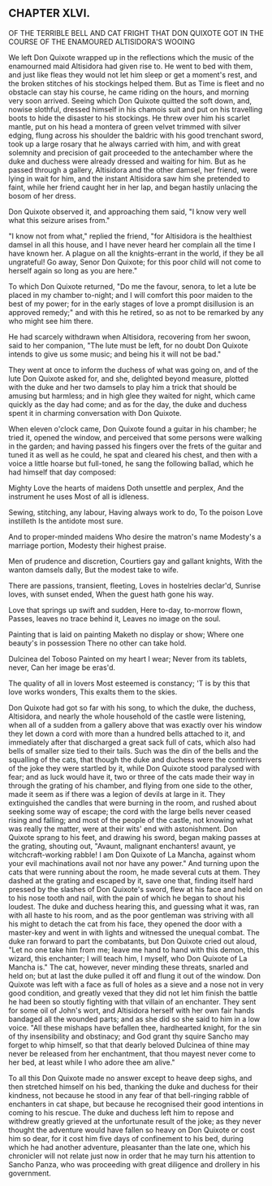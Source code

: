 ## CHAPTER XLVI.

OF THE TERRIBLE BELL AND CAT FRIGHT THAT DON QUIXOTE GOT IN THE COURSE OF
THE ENAMOURED ALTISIDORA'S WOOING


We left Don Quixote wrapped up in the reflections which the music of the
enamourned maid Altisidora had given rise to. He went to bed with them,
and just like fleas they would not let him sleep or get a moment's rest,
and the broken stitches of his stockings helped them. But as Time is
fleet and no obstacle can stay his course, he came riding on the hours,
and morning very soon arrived. Seeing which Don Quixote quitted the soft
down, and, nowise slothful, dressed himself in his chamois suit and put
on his travelling boots to hide the disaster to his stockings. He threw
over him his scarlet mantle, put on his head a montera of green velvet
trimmed with silver edging, flung across his shoulder the baldric with
his good trenchant sword, took up a large rosary that he always carried
with him, and with great solemnity and precision of gait proceeded to the
antechamber where the duke and duchess were already dressed and waiting
for him. But as he passed through a gallery, Altisidora and the other
damsel, her friend, were lying in wait for him, and the instant
Altisidora saw him she pretended to faint, while her friend caught her in
her lap, and began hastily unlacing the bosom of her dress.

Don Quixote observed it, and approaching them said, "I know very well
what this seizure arises from."

"I know not from what," replied the friend, "for Altisidora is the
healthiest damsel in all this house, and I have never heard her complain
all the time I have known her. A plague on all the knights-errant in the
world, if they be all ungrateful! Go away, Senor Don Quixote; for this
poor child will not come to herself again so long as you are here."

To which Don Quixote returned, "Do me the favour, senora, to let a lute
be placed in my chamber to-night; and I will comfort this poor maiden to
the best of my power; for in the early stages of love a prompt
disillusion is an approved remedy;" and with this he retired, so as not
to be remarked by any who might see him there.

He had scarcely withdrawn when Altisidora, recovering from her swoon,
said to her companion, "The lute must be left, for no doubt Don Quixote
intends to give us some music; and being his it will not be bad."

They went at once to inform the duchess of what was going on, and of the
lute Don Quixote asked for, and she, delighted beyond measure, plotted
with the duke and her two damsels to play him a trick that should be
amusing but harmless; and in high glee they waited for night, which came
quickly as the day had come; and as for the day, the duke and duchess
spent it in charming conversation with Don Quixote.

When eleven o'clock came, Don Quixote found a guitar in his chamber; he
tried it, opened the window, and perceived that some persons were walking
in the garden; and having passed his fingers over the frets of the guitar
and tuned it as well as he could, he spat and cleared his chest, and then
with a voice a little hoarse but full-toned, he sang the following
ballad, which he had himself that day composed:

Mighty Love the hearts of maidens
  Doth unsettle and perplex,
And the instrument he uses
  Most of all is idleness.

Sewing, stitching, any labour,
  Having always work to do,
To the poison Love instilleth
  Is the antidote most sure.

And to proper-minded maidens
  Who desire the matron's name
Modesty's a marriage portion,
  Modesty their highest praise.

Men of prudence and discretion,
  Courtiers gay and gallant knights,
With the wanton damsels dally,
  But the modest take to wife.

There are passions, transient, fleeting,
  Loves in hostelries declar'd,
Sunrise loves, with sunset ended,
  When the guest hath gone his way.

Love that springs up swift and sudden,
  Here to-day, to-morrow flown,
Passes, leaves no trace behind it,
  Leaves no image on the soul.

Painting that is laid on painting
  Maketh no display or show;
Where one beauty's in possession
  There no other can take hold.

Dulcinea del Toboso
  Painted on my heart I wear;
Never from its tablets, never,
  Can her image be eras'd.

The quality of all in lovers
  Most esteemed is constancy;
'T is by this that love works wonders,
  This exalts them to the skies.

Don Quixote had got so far with his song, to which the duke, the duchess,
Altisidora, and nearly the whole household of the castle were listening,
when all of a sudden from a gallery above that was exactly over his
window they let down a cord with more than a hundred bells attached to
it, and immediately after that discharged a great sack full of cats,
which also had bells of smaller size tied to their tails. Such was the
din of the bells and the squalling of the cats, that though the duke and
duchess were the contrivers of the joke they were startled by it, while
Don Quixote stood paralysed with fear; and as luck would have it, two or
three of the cats made their way in through the grating of his chamber,
and flying from one side to the other, made it seem as if there was a
legion of devils at large in it. They extinguished the candles that were
burning in the room, and rushed about seeking some way of escape; the
cord with the large bells never ceased rising and falling; and most of
the people of the castle, not knowing what was really the matter, were at
their wits' end with astonishment. Don Quixote sprang to his feet, and
drawing his sword, began making passes at the grating, shouting out,
"Avaunt, malignant enchanters! avaunt, ye witchcraft-working rabble! I am
Don Quixote of La Mancha, against whom your evil machinations avail not
nor have any power." And turning upon the cats that were running about
the room, he made several cuts at them. They dashed at the grating and
escaped by it, save one that, finding itself hard pressed by the slashes
of Don Quixote's sword, flew at his face and held on to his nose tooth
and nail, with the pain of which he began to shout his loudest. The duke
and duchess hearing this, and guessing what it was, ran with all haste to
his room, and as the poor gentleman was striving with all his might to
detach the cat from his face, they opened the door with a master-key and
went in with lights and witnessed the unequal combat. The duke ran
forward to part the combatants, but Don Quixote cried out aloud, "Let no
one take him from me; leave me hand to hand with this demon, this wizard,
this enchanter; I will teach him, I myself, who Don Quixote of La Mancha
is." The cat, however, never minding these threats, snarled and held on;
but at last the duke pulled it off and flung it out of the window. Don
Quixote was left with a face as full of holes as a sieve and a nose not
in very good condition, and greatly vexed that they did not let him
finish the battle he had been so stoutly fighting with that villain of an
enchanter. They sent for some oil of John's wort, and Altisidora herself
with her own fair hands bandaged all the wounded parts; and as she did so
she said to him in a low voice. "All these mishaps have befallen thee,
hardhearted knight, for the sin of thy insensibility and obstinacy; and
God grant thy squire Sancho may forget to whip himself, so that that
dearly beloved Dulcinea of thine may never be released from her
enchantment, that thou mayest never come to her bed, at least while I who
adore thee am alive."

To all this Don Quixote made no answer except to heave deep sighs, and
then stretched himself on his bed, thanking the duke and duchess for
their kindness, not because he stood in any fear of that bell-ringing
rabble of enchanters in cat shape, but because he recognised their good
intentions in coming to his rescue. The duke and duchess left him to
repose and withdrew greatly grieved at the unfortunate result of the
joke; as they never thought the adventure would have fallen so heavy on
Don Quixote or cost him so dear, for it cost him five days of confinement
to his bed, during which he had another adventure, pleasanter than the
late one, which his chronicler will not relate just now in order that he
may turn his attention to Sancho Panza, who was proceeding with great
diligence and drollery in his government.




